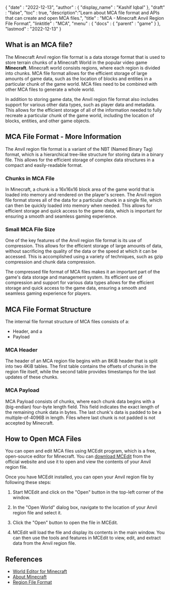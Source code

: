 {
  "date" : "2022-12-13",
  "author" : {
    "display_name" : "Kashif Iqbal"
  },
  "draft" : "false",
  "toc" : true,
  "description":"Learn about MCA file format and APIs that can create and open MCA files.",
  "title" : "MCA - Minecraft Anvil Region File Format",
  "linktitle" : "MCA",
  "menu" : {
    "docs" : {
      "parent" : "game"
    }
  },
  "lastmod" : "2022-12-13"
}

## What is an MCA file?

The Minecraft Anvil region file format is a data storage format that is used to store terrain chunks of a Minecraft World in the popular video game **Minecraft**. Minecraft world consists regions, where each region is divided into chunks. MCA file format allows for the efficient storage of large amounts of game data, such as the location of blocks and entities in a particular chunk of the game world. MCA files need to be combined with other MCA files to generate a whole world.

In addition to storing game data, the Anvil region file format also includes support for various other data types, such as player data and metadata. This allows for the efficient storage of all of the information needed to fully recreate a particular chunk of the game world, including the location of blocks, entities, and other game objects.

## MCA File Format - More Information

The Anvil region file format is a variant of the NBT (Named Binary Tag) format, which is a hierarchical tree-like structure for storing data in a binary file. This allows for the efficient storage of complex data structures in a compact and easily-readable format.

### Chunks in MCA File

In Minecraft, a chunk is a 16x16x16 block area of the game world that is loaded into memory and rendered on the player's screen. The Anvil region file format stores all of the data for a particular chunk in a single file, which can then be quickly loaded into memory when needed. This allows for efficient storage and quick access to the game data, which is important for ensuring a smooth and seamless gaming experience.

### Small MCA File Size

One of the key features of the Anvil region file format is its use of compression. This allows for the efficient storage of large amounts of data, without sacrificing the quality of the data or the speed at which it can be accessed. This is accomplished using a variety of techniques, such as gzip compression and chunk data compression.

The compressed file format of MCA files makes it an important part of the game's data storage and management system. Its efficient use of compression and support for various data types allows for the efficient storage and quick access to the game data, ensuring a smooth and seamless gaming experience for players.

## MCA File Format Structure

The internal file format structure of MCA files consists of a:
 * Header, and a
 * Payload

### MCA Header

The header of an MCA region file begins with an 8KiB header that is split into two 4KiB tables. The first table contains the offsets of chunks in the region file itself, while the second table provides timestamps for the last updates of these chunks.

### MCA Payload

MCA Payload consists of chunks, where each chunk data begins with a (big-endian) four-byte length field. This field indicates the exact length of the remaining chunk data in bytes. The last chunk's data is padded to be a multiple-of-4096B in length. Files where last chunk is not padded is not accepted by Minecraft.

## How to Open MCA Files

You can open and edit MCA files using MCEdit program, which is a free, open-source editor for Minecraft. You can [download MCEdit](https://www.mcedit.net/) from the official website and use it to open and view the contents of your Anvil region file.

Once you have MCEdit installed, you can open your Anvil region file by following these steps:

 1. Start MCEdit and click on the "Open" button in the top-left corner of the window.

 1. In the "Open World" dialog box, navigate to the location of your Anvil region file and select it.

 1. Click the "Open" button to open the file in MCEdit.

 1. MCEdit will load the file and display its contents in the main window. You can then use the tools and features in MCEdit to view, edit, and extract data from the Anvil region file.

## References

* [World Editor for Minecraft](https://www.mcedit.net/)
* [About Minecraft](https://www.minecraft.net/)
* [Region File Format](https://minecraft.fandom.com/wiki/Region_file_format)
